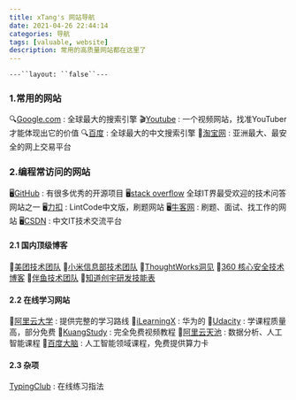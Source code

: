 ```yaml
---
title: xTang's 网站导航
date: 2021-04-26 22:44:14
categories: 导航
tags: [valuable, website]
description: 常用的高质量网站都在这里了
---
```

`---``layout: ``false``---`


### 1.常用的网站
🔍[Google.com](https://www.google.com/) : 全球最大的搜索引擎
🎬[Youtube](https://www.youtube.com/) : 一个视频网站，找准YouTuber才能体现出它的价值
🔍[百度](https://www.baidu.com/) : 全球最大的中文搜索引擎
🛒[淘宝网](https://www.taobao.com/) : 亚洲最大、最安全的网上交易平台

### 2.编程常访问的网站
🖥[GitHub](https://github.com/) : 有很多优秀的开源项目
🖥[stack overflow](https://stackoverflow.com/) 全球IT界最受欢迎的技术问答网站之一
🖥[力扣](https://leetcode-cn.com/) : LintCode中文版，刷题网站
🖥[牛客网](https://www.nowcoder.com/) : 刷题、面试、找工作的网站
🖥[CSDN](https://www.csdn.net/) : 中文IT技术交流平台

#### 2.1 国内顶级博客
📖[美团技术团队](https://tech.meituan.com/)
📖[小米信息部技术团队](https://xiaomi-info.github.io/)
📖[ThoughtWorks洞见](https://insights.thoughtworks.cn/)
📖[360 核心安全技术博客](https://blogs.360.cn/)
📖[伴鱼技术团队](https://tech.ipalfish.com/blog/)
📖[知道创宇研发技能表](https://blog.knownsec.com/Knownsec_RD_Checklist/index.html)

#### 2.2 在线学习网站
📖[阿里云大学](https://edu.aliyun.com/) : 提供完整的学习路线
📖[iLearningX](https://ilearningx.huawei.com/) : 华为的
📖[Udacity](https://www.udacity.com/) : 学课程质量高，部分免费
📖[KuangStudy](https://www.kuangstudy.com/course) : 完全免费视频教程
📖[阿里云天池](https://tianchi.aliyun.com/) : 数据分析、人工智能课程
📖[百度大脑](https://aistudio.baidu.com/) : 人工智能领域课程，免费提供算力卡

#### 2.3 杂项
[TypingClub](https://www.typingclub.com/) : 在线练习指法
